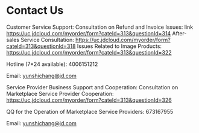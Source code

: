 # Contact Us

Customer Service Support: 
Consultation on Refund and Invoice Issues: link https://uc.jdcloud.com/myorder/form?cateId=313&questionId=314
After-sales Service Consultation: https://uc.jdcloud.com/myorder/form?cateId=313&questionId=318
Issues Related to Image Products: https://uc.jdcloud.com/myorder/form?cateId=313&questionId=322 

Hotline (7*24 available): 4006151212

Email: yunshichang@jd.com




Service Provider Business Support and Cooperation:
Consultation on Marketplace Service Provider Cooperation: https://uc.jdcloud.com/myorder/form?cateId=313&questionId=326

QQ for the Operation of Marketplace Service Providers: 673167955 

Email: yunshichang@jd.com
